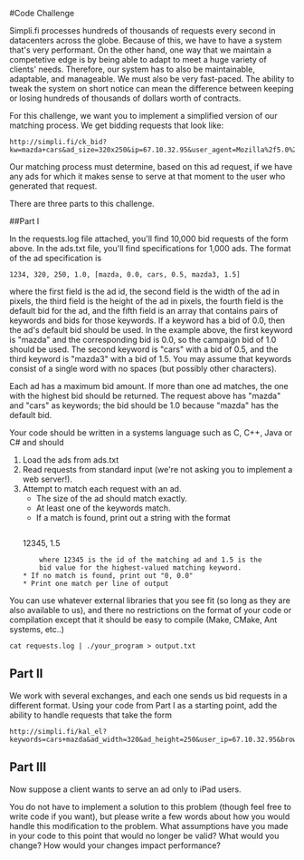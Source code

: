 #Code Challenge

Simpli.fi processes hundreds of thousands of requests every second in
datacenters across the globe.  Because of this, we have to have a
system that's very performant.  On the other hand, one way that we maintain a
competetive edge is by being able to adapt to meet a huge variety of
clients' needs.  Therefore, our system has to also be maintainable,
adaptable, and manageable.  We must also be very fast-paced.  The
ability to tweak the system on short notice can mean the difference
between keeping or losing hundreds of thousands of dollars worth of
contracts. 

For this challenge, we want you to implement a simplified version of
our matching process.  We get bidding requests that look like:

```
http://simpli.fi/ck_bid?kw=mazda+cars&ad_size=320x250&ip=67.10.32.95&user_agent=Mozilla%2f5.0%20%28compatible%3b%20MSIE%209.0%3b%20Windows%20NT%206.0%3b%20Trident%2f5.0%29
```

Our matching process must determine, based on this ad request, if we
have any ads for which it makes sense to serve at that moment to the
user who generated that request.

There are three parts to this challenge.

##Part I

In the requests.log file attached, you'll find 10,000 bid requests of
the form above.  In the ads.txt file, you'll find specifications for
1,000 ads.  The format of the ad specification is

```
1234, 320, 250, 1.0, [mazda, 0.0, cars, 0.5, mazda3, 1.5]
```

where the first field is the ad id, the second field is the width of
the ad in pixels, the third field is the height of the ad in pixels,
the fourth field is the default bid for the ad, and the fifth field is
an array that contains pairs of keywords and bids for those keywords.
If a keyword has a bid of 0.0, then the ad's default bid should be
used.  In the example above, the first keyword is "mazda" and the
corresponding bid is 0.0, so the campaign bid of 1.0 should be used.
The second keyword is "cars" with a bid of 0.5, and the third keyword
is "mazda3" with a bid of 1.5.  You may assume that keywords consist
of a single word with no spaces (but possibly other characters).

Each ad has a maximum bid amount.  If more than one ad matches, the one with
the highest bid should be returned.  The request above has "mazda" and "cars"
as keywords; the bid should be 1.0 because "mazda" has the default bid.

Your code should be written in a systems language such as C, C++, Java or C# and should

1. Load the ads from ads.txt
2. Read requests from standard input (we're not asking you to
implement a web server!). 
3. Attempt to match each request with an ad.  
    * The size of the ad should match exactly.
    * At least one of the keywords match.
    * If a match is found, print out a string with the format
         ```
	 12345, 1.5
	 ```
         where 12345 is the id of the matching ad and 1.5 is the
         bid value for the highest-valued matching keyword.
    * If no match is found, print out "0, 0.0"
    * Print one match per line of output

You can use whatever external libraries that you see fit (so long as they are
also available to us), and there no restrictions on the format of your code or
compilation except that it should be easy to compile (Make, CMake, Ant systems, etc..)

```
cat requests.log | ./your_program > output.txt
```

## Part II

We work with several exchanges, and each one sends us bid requests in
a different format.  Using your code from Part I as a starting point, add
the ability to handle requests that take the form

```
http://simpli.fi/kal_el?keywords=cars+mazda&ad_width=320&ad_height=250&user_ip=67.10.32.95&browser_agent=Mozilla%2f5.0%20%28compatible%3b%20MSIE%209.0%3b%20Windows%20NT%206.0%3b%20Trident%2f5.0%29
```

## Part III

Now suppose a client wants to serve an ad only to iPad users.  

You do not have to implement a solution to this problem (though feel
free to write code if you want), but please write a few words about
how you would handle this modification to the problem.  What
assumptions have you made in your code to this point that would no
longer be valid?  What would you change?  How would your changes
impact performance?
